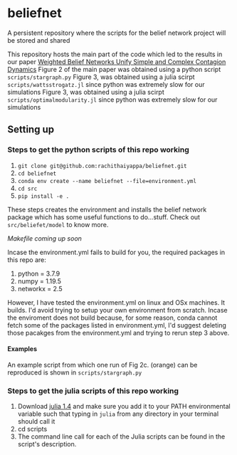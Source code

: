 # beliefnet

A persistent repository where the scripts for the belief network project will be stored and shared

This repository hosts the main part of the code which led to the results in our paper [Weighted Belief Networks Unify Simple and Complex Contagion Dynamics](https://arxiv.org/pdf/2301.02368.pdf)
Figure 2 of the main paper was obtained using a python script `scripts/stargraph.py`
Figure 3, was obtained using a julia scirpt `scripts/wattsstrogatz.jl` since python was extremely slow for our simulations
Figure 3, was obtained using a julia scirpt `scripts/optimalmodularity.jl` since python was extremely slow for our simulations


## Setting up
### Steps to get the **python scripts** of this repo working

1. `git clone git@github.com:rachithaiyappa/beliefnet.git`
2. `cd beliefnet`
3. `conda env create --name beliefnet --file=environment.yml`
4. `cd src`
5. `pip install -e .`

These steps creates the environment and installs the belief network package which has some useful functions to do...stuff. Check out `src/beliefet/model` to know more. 

*Makefile coming up soon*

Incase the environment.yml fails to build for you, the required packages in this repo are:
1. python = 3.7.9
2. numpy = 1.19.5
3. networkx = 2.5

However, I have tested the environment.yml on linux and OSx machines. It builds. 
I'd avoid trying to setup your own environment from scratch. 
Incase the enviroment does not build because, for some reason, conda cannot fetch some of the packages listed in environment.yml, I'd suggest deleting those pacakges from the environment.yml and trying to rerun step 3 above. 

#### Examples

An example script from which one run of Fig 2c. (orange) can be reproduced is shown in `scripts/stargraph.py`

### Steps to get the **julia scripts** of this repo working

1. Download [julia 1.4](https://julialang.org/downloads/oldreleases/) and make sure you add it to your PATH environmental variable such that typing in `julia` from any directory in your terminal should call it
2. cd scripts
3. The command line call for each of the Julia scripts can be found in the script's description. 

